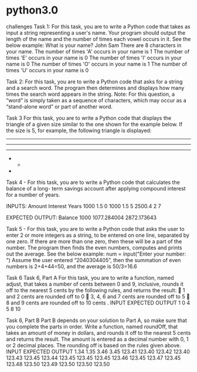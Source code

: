 # python3.0
challenges
Task 1:
For this task, you are to write a Python code that takes as input a string
representing a user's name. Your program should output the length of the name
and the number of times each vowel occurs in it. See the below example:
What is your name? John Sam
There are 8 characters in your name.
The number of times 'A' occurs in your name is 1
The number of times 'E' occurs in your name is 0
The number of times 'I' occurs in your name is 0
The number of times 'O' occurs in your name is 1
The number of times 'U' occurs in your name is 0


Task 2:
For this task, you are to write a Python code that asks for a string and a search
word. The program then determines and displays how many times the search
word appears in the string.
Note: For this question, a “word” is simply taken as a sequence of characters,
which may occur as a “stand-alone word” or part of another word.


Task 3 
For this task, you are to write a Python code that displays the triangle of a given
size similar to the one shown for the example below. If the size is 5, for example,
the following triangle is displayed:
* * * * *
* * * *
* * *  
* *
*

Task 4 - 
For this task, you are to write a Python code that calculates the balance of a long-
term savings account after applying compound interest for a number of years.

INPUTS: Amount Interest Years
        1000    1.5       0
        1000    1.5       5
        2500.4   2        7
        
EXPECTED OUTPUT: Balance
                  1000
                  1077.284004
                  2872.173643
                  
                  
               
               
Task 5 - 
For this task, you are to write a Python code that asks the user to enter 2 or more
integers as a string, to be entered on one line, separated by one zero. If there are
more than one zero, then these will be a part of the number. The program then
finds the even numbers, computes and prints out the average. See the below
example:
num = input("Enter your number: ")
Assume the user entered “2040304405”, then the summation of even numbers is 2+4+44=50,
and the average is 50/3=16.6
                  
                  
  Task 6 
Task 6, Part A 
For this task, you are to write a function, named adjust, that takes a number of
cents between 0 and 9, inclusive, rounds it off to the nearest 5 cents by the
following rules, and returns the result:
 1 and 2 cents are rounded off to 0
 3, 4, 6 and 7 cents are rounded off to 5
 8 and 9 cents are rounded off to 10 cents .
INPUT EXPECTED OUTPUT
1       0
4       5
8       10                



Task 6, Part B 
Part B depends on your solution to Part A, so make sure that you complete the
parts in order.
Write a function, named roundOff, that takes an amount of money in dollars, and
rounds it off to the nearest 5 cents and returns the result. The amount is entered
as a decimal number with 0, 1 or 2 decimal places. The rounding off is based on
the rules given above.
INPUT EXPECTED OUTPUT
1.34    1.35
3.46    3.45
123.41  123.40
123.42  123.40
123.43  123.45
123.44  123.45
123.45  123.45
123.46  123.45
123.47  123.45
123.48  123.50
123.49  123.50
123.50  123.50
